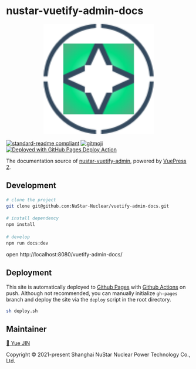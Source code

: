 # nustar-vuetify-admin-docs

<p align="center">
  <a href="https://www.nustarnuclear.com" target="blank">
    <img alt="Nustar Nuclear" src="docs/.vuepress/public/nustar-vue.svg" width=300px/>
  </a>
</p>

[![standard-readme compliant](https://img.shields.io/badge/readme%20style-standard-brightgreen.svg?style=flat-square)](https://github.com/RichardLitt/standard-readme)
[![gitmoji](https://img.shields.io/badge/gitmoji-%20😜%20😍-FFDD67.svg?style=flat-square)](https://gitmoji.dev)
[<img alt="Deployed with GitHub Pages Deploy Action" src="https://img.shields.io/badge/Deployed With-🚀GitHub Pages Deploy Action-%3CCOLOR%3E?style=flat-square&color=0077b6">](https://github.com/JamesIves/github-pages-deploy-action)

The documentation source of [nustar-vuetify-admin](https://docs.nustarnuclear.com/vuetify-admin-docs), powered by [VuePress 2](https://github.com/vuejs/vuepress-next).

## Development

```bash
# clone the project
git clone git@github.com:NuStar-Nuclear/vuetify-admin-docs.git

# install dependency
npm install

# develop
npm run docs:dev
```

open http://localhost:8080/vuetify-admin-docs/

## Deployment

This site is automatically deployed to [Github Pages](https://pages.github.com/) with [Github Actions](https://github.com/features/actions) on push. Although not recommended, you can manually initialize `gh-pages` branch and deploy the site via the `deploy` script in the root directory.

```bash
sh deploy.sh
```

## Maintainer

[📧 Yue JIN](mailto:yjin@nustarnuclear.com)

Copyright © 2021-present Shanghai NuStar Nuclear Power Technology Co., Ltd.
